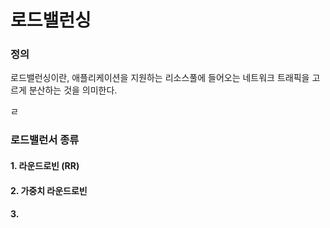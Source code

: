 # 로드밸런싱

### 정의

로드밸런싱이란, 애플리케이션을 지원하는 리소스풀에  들어오는 네트워크 트래픽을 고르게 분산하는 것을 의미한다.

ㄹ



### 로드밸런서 종류

#### 1. 라운드로빈 (RR)



#### 2. 가중치 라운드로빈



#### 3.&#x20;
